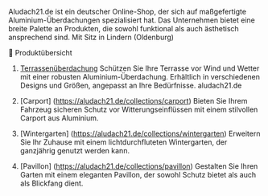 Aludach21.de ist ein deutscher Online-Shop, der sich auf maßgefertigte Aluminium-Überdachungen spezialisiert hat. Das Unternehmen bietet eine breite Palette an Produkten, die sowohl funktional als auch ästhetisch ansprechend sind. Mit Sitz in Lindern (Oldenburg) 

🏡 Produktübersicht
1. [Terrassenüberdachung](https://aludach21.de)
Schützen Sie Ihre Terrasse vor Wind und Wetter mit einer robusten Aluminium-Überdachung. Erhältlich in verschiedenen Designs und Größen, angepasst an Ihre Bedürfnisse.​
aludach21.de

2. [Carport] (https://aludach21.de/collections/carport)
Bieten Sie Ihrem Fahrzeug sicheren Schutz vor Witterungseinflüssen mit einem stilvollen Carport aus Aluminium.​


3. [Wintergarten] (https://aludach21.de/collections/wintergarten)
Erweitern Sie Ihr Zuhause mit einem lichtdurchfluteten Wintergarten, der ganzjährig genutzt werden kann.​

4. [Pavillon] (https://aludach21.de/collections/pavillon)
Gestalten Sie Ihren Garten mit einem eleganten Pavillon, der sowohl Schutz bietet als auch als Blickfang dient.
